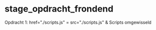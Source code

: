 # stage_opdracht_frondend

Opdracht 1:
href="./scripts.js" = src="./scripts.js" & Scripts omgewisseld
